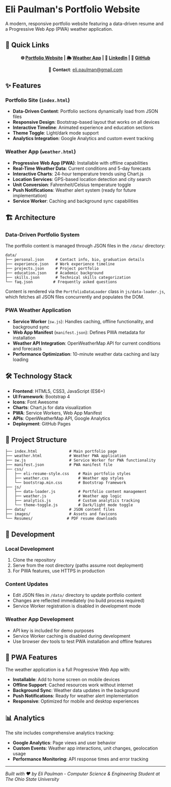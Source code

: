 # Eli Paulman's Portfolio Website

A modern, responsive portfolio website featuring a data-driven resume and a Progressive Web App (PWA) weather application.

## 🔗 Quick Links

<div align="center">

**🌐 [Portfolio Website](https://epaulman.com/) | 🌦️ [Weather App](https://epaulman.com/weather) | 💼 [LinkedIn](https://www.linkedin.com/in/elijahpaulman/) | 🐙 [GitHub](https://github.com/elipaulman)**

📧 **Contact**: [eli.paulman@gmail.com](mailto:eli.paulman@gmail.com)

</div>

## ✨ Features

### Portfolio Site (`index.html`)
- **Data-Driven Content**: Portfolio sections dynamically load from JSON files
- **Responsive Design**: Bootstrap-based layout that works on all devices
- **Interactive Timeline**: Animated experience and education sections
- **Theme Toggle**: Light/dark mode support
- **Analytics Integration**: Google Analytics and custom event tracking

### Weather App (`weather.html`)
- **Progressive Web App (PWA)**: Installable with offline capabilities
- **Real-Time Weather Data**: Current conditions and 5-day forecasts
- **Interactive Charts**: 24-hour temperature trends using Chart.js
- **Location Services**: GPS-based location detection and city search
- **Unit Conversion**: Fahrenheit/Celsius temperature toggle
- **Push Notifications**: Weather alert system (ready for future implementation)
- **Service Worker**: Caching and background sync capabilities

## 🏗️ Architecture

### Data-Driven Portfolio System
The portfolio content is managed through JSON files in the `/data/` directory:

```
data/
├── personal.json     # Contact info, bio, graduation details
├── experience.json   # Work experience timeline
├── projects.json     # Project portfolio
├── education.json    # Academic background
├── skills.json       # Technical skills categorization
└── faq.json         # Frequently asked questions
```

Content is rendered via the `PortfolioDataLoader` class in `js/data-loader.js`, which fetches all JSON files concurrently and populates the DOM.

### PWA Weather Application
- **Service Worker** (`sw.js`): Handles caching, offline functionality, and background sync
- **Web App Manifest** (`manifest.json`): Defines PWA metadata for installation
- **Weather API Integration**: OpenWeatherMap API for current conditions and forecasts
- **Performance Optimization**: 10-minute weather data caching and lazy loading

## 🛠️ Technology Stack

- **Frontend**: HTML5, CSS3, JavaScript (ES6+)
- **UI Framework**: Bootstrap 4
- **Icons**: Font Awesome
- **Charts**: Chart.js for data visualization
- **PWA**: Service Workers, Web App Manifest
- **APIs**: OpenWeatherMap API, Google Analytics
- **Deployment**: GitHub Pages

## 📁 Project Structure

```
├── index.html              # Main portfolio page
├── weather.html            # Weather PWA application
├── sw.js                   # Service Worker for PWA functionality
├── manifest.json           # PWA manifest file
├── css/
│   ├── eli-resume-style.css    # Main portfolio styles
│   ├── weather.css             # Weather app styles
│   └── bootstrap.min.css       # Bootstrap framework
├── js/
│   ├── data-loader.js          # Portfolio content management
│   ├── weather.js              # Weather app logic
│   ├── analytics.js            # Custom analytics tracking
│   └── theme-toggle.js         # Dark/light mode toggle
├── data/                   # JSON content files
├── images/                 # Assets and favicons
└── Resumes/               # PDF resume downloads
```

## 🚀 Development

### Local Development
1. Clone the repository
2. Serve from the root directory (paths assume root deployment)
3. For PWA features, use HTTPS in production

### Content Updates
- Edit JSON files in `/data/` directory to update portfolio content
- Changes are reflected immediately (no build process required)
- Service Worker registration is disabled in development mode

### Weather App Development
- API key is included for demo purposes
- Service Worker caching is disabled during development
- Use browser dev tools to test PWA installation and offline features

## 📱 PWA Features

The weather application is a full Progressive Web App with:
- **Installable**: Add to home screen on mobile devices
- **Offline Support**: Cached resources work without internet
- **Background Sync**: Weather data updates in the background
- **Push Notifications**: Ready for weather alert implementation
- **Responsive**: Optimized for mobile and desktop experiences

## 📊 Analytics

The site includes comprehensive analytics tracking:
- **Google Analytics**: Page views and user behavior
- **Custom Events**: Weather app interactions, unit changes, geolocation usage
- **Performance Monitoring**: API response times and error tracking

---

*Built with ❤️ by Eli Paulman - Computer Science & Engineering Student at The Ohio State University*
